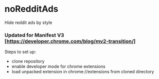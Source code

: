 # noRedditAds
Hide reddit ads by style

### Updated for Manifest V3 [https://developer.chrome.com/blog/mv2-transition/]

Steps to set up:

- clone repository
- enable developer mode for chrome extensions
- load unpacked extension in chrome://extensions from cloned directory
